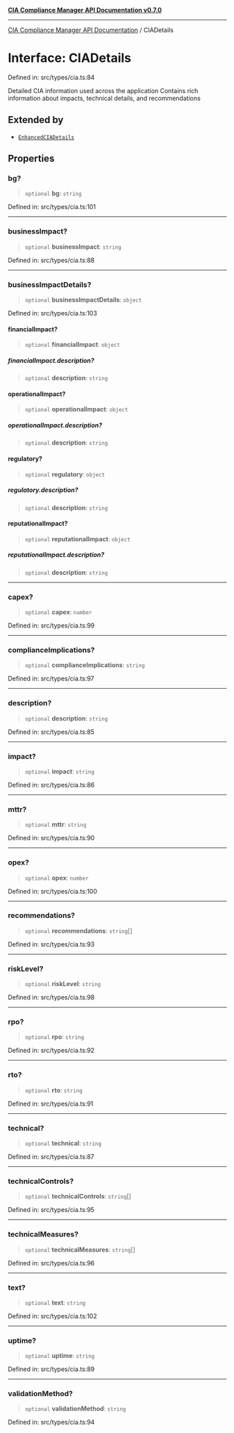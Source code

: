 [**CIA Compliance Manager API Documentation v0.7.0**](../README.md)

***

[CIA Compliance Manager API Documentation](../globals.md) / CIADetails

# Interface: CIADetails

Defined in: src/types/cia.ts:84

Detailed CIA information used across the application
Contains rich information about impacts, technical details, and recommendations

## Extended by

- [`EnhancedCIADetails`](EnhancedCIADetails.md)

## Properties

### bg?

> `optional` **bg**: `string`

Defined in: src/types/cia.ts:101

***

### businessImpact?

> `optional` **businessImpact**: `string`

Defined in: src/types/cia.ts:88

***

### businessImpactDetails?

> `optional` **businessImpactDetails**: `object`

Defined in: src/types/cia.ts:103

#### financialImpact?

> `optional` **financialImpact**: `object`

##### financialImpact.description?

> `optional` **description**: `string`

#### operationalImpact?

> `optional` **operationalImpact**: `object`

##### operationalImpact.description?

> `optional` **description**: `string`

#### regulatory?

> `optional` **regulatory**: `object`

##### regulatory.description?

> `optional` **description**: `string`

#### reputationalImpact?

> `optional` **reputationalImpact**: `object`

##### reputationalImpact.description?

> `optional` **description**: `string`

***

### capex?

> `optional` **capex**: `number`

Defined in: src/types/cia.ts:99

***

### complianceImplications?

> `optional` **complianceImplications**: `string`

Defined in: src/types/cia.ts:97

***

### description?

> `optional` **description**: `string`

Defined in: src/types/cia.ts:85

***

### impact?

> `optional` **impact**: `string`

Defined in: src/types/cia.ts:86

***

### mttr?

> `optional` **mttr**: `string`

Defined in: src/types/cia.ts:90

***

### opex?

> `optional` **opex**: `number`

Defined in: src/types/cia.ts:100

***

### recommendations?

> `optional` **recommendations**: `string`[]

Defined in: src/types/cia.ts:93

***

### riskLevel?

> `optional` **riskLevel**: `string`

Defined in: src/types/cia.ts:98

***

### rpo?

> `optional` **rpo**: `string`

Defined in: src/types/cia.ts:92

***

### rto?

> `optional` **rto**: `string`

Defined in: src/types/cia.ts:91

***

### technical?

> `optional` **technical**: `string`

Defined in: src/types/cia.ts:87

***

### technicalControls?

> `optional` **technicalControls**: `string`[]

Defined in: src/types/cia.ts:95

***

### technicalMeasures?

> `optional` **technicalMeasures**: `string`[]

Defined in: src/types/cia.ts:96

***

### text?

> `optional` **text**: `string`

Defined in: src/types/cia.ts:102

***

### uptime?

> `optional` **uptime**: `string`

Defined in: src/types/cia.ts:89

***

### validationMethod?

> `optional` **validationMethod**: `string`

Defined in: src/types/cia.ts:94
